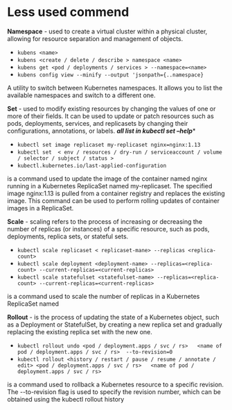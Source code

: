 Less used commend
=================

**Namespace** - used to create a virtual cluster within a physical cluster, allowing for resource separation and management of objects.
- `kubens <name>`
- `kubens <create / delete / describe > namespace <name>`
- `kubens get <pod / deployments / services > --namespace=<name>`
- `kubens config view --minify --output 'jsonpath={..namespace}`

A utility to switch between Kubernetes namespaces. It allows you to list the available namespaces and switch to a different one.

**Set** - used to modify existing resources by changing the values of one or more of their fields. It can be used to update or patch resources such as pods, deployments, services, and replicasets by changing their configurations, annotations, or labels.
***all list in kubectl set –help****
- `kubectl set image replicaset my-replicaset nginx=nginx:1.13`
- `kubectl set  < env / resources / dry-run / serviceaccount / volume / selector / subject / status >`
- `kubectl.kubernetes.io/last-applied-configuration`

is a command used to update the image of the container named nginx running in a Kubernetes ReplicaSet named my-replicaset. The specified image nginx:1.13 is pulled from a container registry and replaces the existing image. This command can be used to perform rolling updates of container images in a ReplicaSet.

**Scale** - scaling refers to the process of increasing or decreasing the number of replicas (or instances) of a specific resource, such as pods, deployments, replica sets, or stateful sets.
- `kubectl scale replicaset < replicaset-mane> --replicas <replica-count>`
- `kubectl scale deployment <deployment-name> --replicas=<replica-count> --current-replicas=<current-replicas>`
- `kubectl scale statefulset <statefulset-name> --replicas=<replica-count> --current-replicas=<current-replicas>`

is a command used to scale the number of replicas in a Kubernetes ReplicaSet named <replicaset-name>
  
**Rollout** - is the process of updating the state of a Kubernetes object, such as a Deployment or StatefulSet, by creating a new replica set and gradually replacing the existing replica set with the new one.
  
- `kubectl rollout undo <pod / deployment.apps / svc / rs>   <name of pod / deployment.apps / svc / rs>  --to-revision=0`
- `kubectl rollout <history / restart / pause / resume / annotate / edit> <pod / deployment.apps / svc / rs>   <name of pod / deployment.apps / svc / rs>`

is a command used to rollback a Kubernetes resource to a specific revision. The --to-revision flag is used to specify the revision number, which can be obtained using the kubectl rollout history
